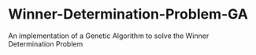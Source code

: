 # Winner-Determination-Problem-GA
An implementation of a Genetic Algorithm to solve the Winner Determination Problem 
